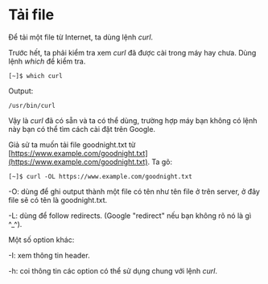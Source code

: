 # Tải file

Để tải một file từ Internet, ta dùng lệnh _curl_.

Trước hết, ta phải kiểm tra xem _curl_ đã được cài trong máy hay chưa. Dùng lệnh _which_ để kiểm tra.

```text
[~]$ which curl
```

Output:

```text
/usr/bin/curl
```

Vậy là _curl_ đã có sẵn và ta có thể dùng, trường hợp máy bạn không có lệnh này bạn có thể tìm cách cài đặt trên Google.

Giả sử ta muốn tải file goodnight.txt từ [https://www.example.com/goodnight.txt](https://www.example.com/goodnight.txt). Ta gõ:

```text
[~]$ curl -OL https://www.example.com/goodnight.txt
```

-O: dùng để ghi output thành một file có tên như tên file ở trên server, ở đây file sẽ có tên là goodnight.txt.

-L: dùng để follow redirects. \(Google "redirect" nếu bạn không rõ nó là gì ^\_^\).

Một số option khác:

-I: xem thông tin header.

-h: coi thông tin các option có thể sử dụng chung với lệnh _curl_.

